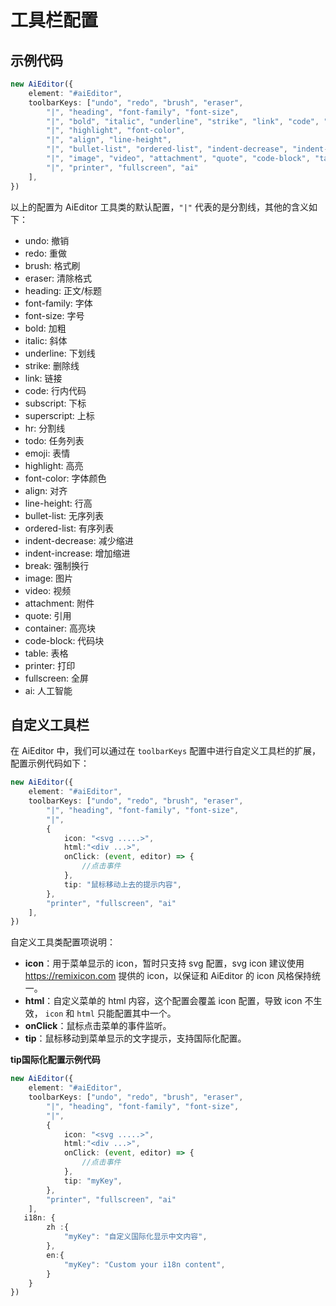 # 工具栏配置

## 示例代码

```typescript
new AiEditor({
    element: "#aiEditor",
    toolbarKeys: ["undo", "redo", "brush", "eraser", 
        "|", "heading", "font-family", "font-size", 
        "|", "bold", "italic", "underline", "strike", "link", "code", "subscript", "superscript", "hr", "todo", "emoji", 
        "|", "highlight", "font-color",
        "|", "align", "line-height", 
        "|", "bullet-list", "ordered-list", "indent-decrease", "indent-increase", "break", 
        "|", "image", "video", "attachment", "quote", "code-block", "table", 
        "|", "printer", "fullscreen", "ai"
    ],
})
```

以上的配置为 AiEditor 工具类的默认配置，`"|"` 代表的是分割线，其他的含义如下：

- undo: 撤销
- redo: 重做
- brush: 格式刷
- eraser: 清除格式
- heading: 正文/标题
- font-family: 字体
- font-size: 字号
- bold: 加粗
- italic: 斜体
- underline: 下划线
- strike: 删除线
- link: 链接
- code: 行内代码
- subscript: 下标
- superscript: 上标
- hr: 分割线
- todo: 任务列表
- emoji: 表情
- highlight: 高亮
- font-color: 字体颜色
- align: 对齐
- line-height: 行高
- bullet-list: 无序列表
- ordered-list: 有序列表
- indent-decrease: 减少缩进
- indent-increase: 增加缩进
- break: 强制换行
- image: 图片
- video: 视频
- attachment: 附件
- quote: 引用
- container: 高亮块
- code-block: 代码块
- table: 表格
- printer: 打印
- fullscreen: 全屏
- ai: 人工智能

## 自定义工具栏

在 AiEditor 中，我们可以通过在 `toolbarKeys` 配置中进行自定义工具栏的扩展，配置示例代码如下：

```typescript 7-12
new AiEditor({
    element: "#aiEditor",
    toolbarKeys: ["undo", "redo", "brush", "eraser",
        "|", "heading", "font-family", "font-size",
        "|",
        {
            icon: "<svg .....>",
            html:"<div ...>",
            onClick: (event, editor) => {
                //点击事件
            },
            tip: "鼠标移动上去的提示内容",
        },
        "printer", "fullscreen", "ai"
    ],
})
```
自定义工具类配置项说明：

- **icon**：用于菜单显示的 icon，暂时只支持 svg 配置，svg icon 建议使用 https://remixicon.com 提供的 icon，以保证和 AiEditor 的 icon 风格保持统一。
- **html**：自定义菜单的 html 内容，这个配置会覆盖 icon 配置，导致 icon 不生效， `icon` 和 `html` 只能配置其中一个。
- **onClick**：鼠标点击菜单的事件监听。
- **tip**：鼠标移动到菜单显示的文字提示，支持国际化配置。

**tip国际化配置示例代码**

```ts 12,18,21
new AiEditor({
    element: "#aiEditor",
    toolbarKeys: ["undo", "redo", "brush", "eraser",
        "|", "heading", "font-family", "font-size",
        "|",
        {
            icon: "<svg .....>",
            html:"<div ...>",
            onClick: (event, editor) => {
                //点击事件
            },
            tip: "myKey",
        },
        "printer", "fullscreen", "ai"
    ],
   i18n: {
        zh :{
            "myKey": "自定义国际化显示中文内容",
        },
        en:{
            "myKey": "Custom your i18n content",
        }
    }
})
```